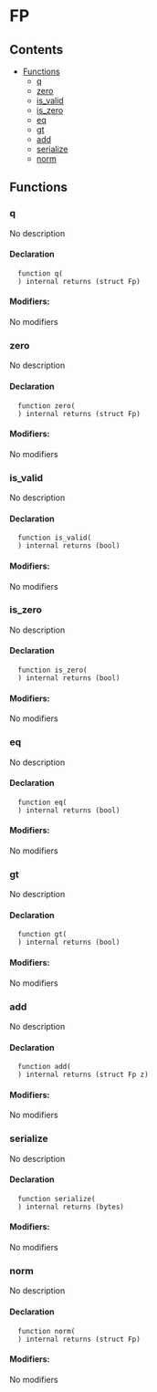 # FP





## Contents
<!-- START doctoc generated TOC please keep comment here to allow auto update -->
<!-- DON'T EDIT THIS SECTION, INSTEAD RE-RUN doctoc TO UPDATE -->

- [Functions](#functions)
  - [q](#q)
  - [zero](#zero)
  - [is_valid](#is_valid)
  - [is_zero](#is_zero)
  - [eq](#eq)
  - [gt](#gt)
  - [add](#add)
  - [serialize](#serialize)
  - [norm](#norm)

<!-- END doctoc generated TOC please keep comment here to allow auto update -->




## Functions

### q
No description


#### Declaration
```solidity
  function q(
  ) internal returns (struct Fp)
```

#### Modifiers:
No modifiers



### zero
No description


#### Declaration
```solidity
  function zero(
  ) internal returns (struct Fp)
```

#### Modifiers:
No modifiers



### is_valid
No description


#### Declaration
```solidity
  function is_valid(
  ) internal returns (bool)
```

#### Modifiers:
No modifiers



### is_zero
No description


#### Declaration
```solidity
  function is_zero(
  ) internal returns (bool)
```

#### Modifiers:
No modifiers



### eq
No description


#### Declaration
```solidity
  function eq(
  ) internal returns (bool)
```

#### Modifiers:
No modifiers



### gt
No description


#### Declaration
```solidity
  function gt(
  ) internal returns (bool)
```

#### Modifiers:
No modifiers



### add
No description


#### Declaration
```solidity
  function add(
  ) internal returns (struct Fp z)
```

#### Modifiers:
No modifiers



### serialize
No description


#### Declaration
```solidity
  function serialize(
  ) internal returns (bytes)
```

#### Modifiers:
No modifiers



### norm
No description


#### Declaration
```solidity
  function norm(
  ) internal returns (struct Fp)
```

#### Modifiers:
No modifiers





